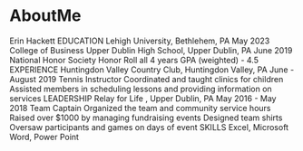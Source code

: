 # AboutMe
Erin Hackett
EDUCATION
Lehigh University, Bethlehem, PA 							May 2023
College of Business 
Upper Dublin High School, Upper Dublin, PA					June 2019 
National Honor Society 
Honor Roll all 4 years 
GPA (weighted) - 4.5 
EXPERIENCE 
Huntingdon Valley Country Club, Huntingdon Valley, PA			June - August 2019 
Tennis Instructor
Coordinated and taught clinics for children
Assisted members in scheduling lessons and providing information on services 
LEADERSHIP 
Relay for Life	, Upper Dublin, PA						May 2016 - May 2018
Team Captain
Organized the team and community service hours 
Raised over $1000 by managing fundraising events 
Designed team shirts
Oversaw participants and games on days of event 
SKILLS
Excel, Microsoft Word, Power Point

